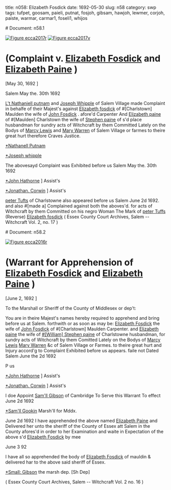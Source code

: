 title: n058: Elizabeth Fosdick
date: 1692-05-30
slug: n58
category: swp
tags: tufpet, goosam, paieli, putnat, fosjoh, gibsam, hawjoh, lewmer, corjoh, paiste, warmar, carmar1, foseli1, whijos


<div markdown class="doc" id="n58.1"># Document: n58.1

[![Figure ecca2017r](archives/ecca/thumb/ecca2017r.jpg)](archives/ecca/large/ecca2017r.jpg)
[![Figure ecca2017v](archives/ecca/thumb/ecca2017v.jpg)](archives/ecca/large/ecca2017v.jpg)

# (Complaint v. [Elizabeth Fosdick](/tag/foseli1.html) and [Elizabeth Paine](/tag/paieli.html) )

[May 30, 1692 ]

Salem May the. 30th 1692   

[L't Nathaniell putnam](/tag/putnat.html) and [Joseph Whipple](/tag/whijos.html) of Salem Village made Complaint in behalfe of their Majest's against [Elizabeth fosdick](/tag/foseli1.html) of #[Charlstown] Maulden the wife of [John Fosdick](/tag/fosjoh.html) . afore'd Carpenter And [Elizabeth paine](/tag/paieli.html) of #[Maulden] Charlstown the wife of [Stephen paine](/tag/paiste.html) of s'd place husbandman for sundry acts of Witchcraft by them Committed Lately on the Bodys of [Marcy Lewis](/tag/lewmer.html) and [Mary Warren](/tag/warmar.html) of Salem Village or farmes to theire great hurt therefore Craves Justice.

[*Nathanell Putnam](/tag/putnat.html)

[*Joseph whipple](/tag/whijos.html)

The abovesayd Complaint was Exhibited before us Salem May the. 30th 1692

[*John Hathorne](/tag/hawjoh.html) ] Assist's

[*Jonathan. Corwin](/tag/corjoh.html) ] Assist's

[peter Tufts](/tag/tufpet.html) of Charlstowne also appeared before us Salem June 2d 1692. and also #[made a] Complained against both the aboves'd. for acts of Witchcraft by them Committed on his negro Woman
The Mark of [peter Tuffs](/tag/tufpet.html) (Reverse)  [Elizabeth fosdick](/tag/foseli1.html) ( Essex County Court Archives, Salem -- Witchcraft Vol. 2, no. 17 )</div><div markdown class="doc" id="n58.2"># Document: n58.2

[![Figure ecca2016r](archives/ecca/thumb/ecca2016r.jpg)](archives/ecca/large/ecca2016r.jpg)

# (Warrant for Apprehension of [Elizabeth Fosdick](/tag/foseli1.html) and [Elizabeth Paine](/tag/paieli.html) )

[June 2, 1692 ]

To the Marshall or Sheriff of the County of Middlesex or dep't: 

You are in theire Majest's names hereby required to apprehend and bring before us at Salem. forthwith or as soon as may be: [Elizabeth Fosdick](/tag/foseli1.html) the wife of [John Fosdick](/tag/fosjoh.html) of #[Charlstown] Maulden Carpenter. and [Elizabeth paine](/tag/paieli.html) the wife of [#[William] Stephen paine](/tag/paiste.html) of Charlstowne husbandman, for sundry acts of Witchcraft by them Comitted Lately on the Bodys of [Marcy Lewis](/tag/lewmer.html) [Mary Warren](/tag/warmar.html) &c of Salem Village or Farmes. to theire great hurt and Injury accord'g to Complaint Exhibited before us appears. faile not Dated Salem June the 2d 1692 

P us

[*John Hathorne](/tag/hawjoh.html) ] Assist's

[*Jonathan. Corwin](/tag/corjoh.html) ] Assist's

I doe Appoint [Sam'll Gibson](/tag/gibsam.html) of Cambridge To Serve this Warrant To effect June 2d 1692 

[*Sam'll Gookin](/tag/goosam.html) Marsh'll for Mddx.

June 2d 1692 I have apprehended the above named [Elizabeth Paine](/tag/paieli.html) and Delivered her unto the sheriff of the County of Essex att Salem in the County afores'd in order to her Examination and waite in Expectation of the above s'd [Elizabeth Fosdick](/tag/foseli1.html) by mee

June 3 92

I have all so apprehended the body of [Elizabeth Fosdick](/tag/foseli1.html) of mauldin & delivered har to the above said sheriff of Essex.

[*Small: Gibson](/tag/gibsam.html) the marsh dep. [Sh Dep]

( Essex County Court Archives, Salem -- Witchcraft Vol. 2 no. 16 )
</div>